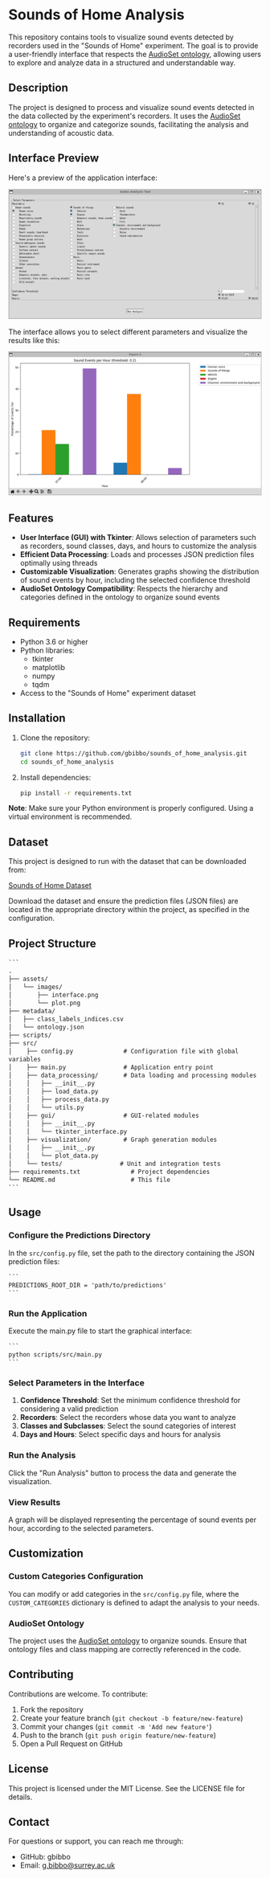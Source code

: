 # Sounds of Home Analysis

This repository contains tools to visualize sound events detected by recorders used in the "Sounds of Home" experiment. The goal is to provide a user-friendly interface that respects the [AudioSet ontology](https://research.google.com/audioset/ontology/index.html), allowing users to explore and analyze data in a structured and understandable way.

## Description

The project is designed to process and visualize sound events detected in the data collected by the experiment's recorders. It uses the [AudioSet ontology](https://research.google.com/audioset/ontology/index.html) to organize and categorize sounds, facilitating the analysis and understanding of acoustic data.

## Interface Preview

Here's a preview of the application interface:

![Application Interface](assets/images/interface.png)

The interface allows you to select different parameters and visualize the results like this:

![Example Plot](assets/images/plot.png)

## Features

- **User Interface (GUI) with Tkinter**: Allows selection of parameters such as recorders, sound classes, days, and hours to customize the analysis
- **Efficient Data Processing**: Loads and processes JSON prediction files optimally using threads
- **Customizable Visualization**: Generates graphs showing the distribution of sound events by hour, including the selected confidence threshold
- **AudioSet Ontology Compatibility**: Respects the hierarchy and categories defined in the ontology to organize sound events

## Requirements

- Python 3.6 or higher
- Python libraries:
  - tkinter
  - matplotlib
  - numpy
  - tqdm
- Access to the "Sounds of Home" experiment dataset

## Installation

1. Clone the repository:

    ```bash
    git clone https://github.com/gbibbo/sounds_of_home_analysis.git
    cd sounds_of_home_analysis
    ```

2. Install dependencies:

    ```bash
    pip install -r requirements.txt
    ```

**Note**: Make sure your Python environment is properly configured. Using a virtual environment is recommended.

## Dataset

This project is designed to run with the dataset that can be downloaded from:

[Sounds of Home Dataset](https://www.cvssp.org/data/ai4s/sounds_of_home/)

Download the dataset and ensure the prediction files (JSON files) are located in the appropriate directory within the project, as specified in the configuration.

## Project Structure

    ```
    .
    ├── assets/
    │   └── images/
    │       ├── interface.png
    │       └── plot.png
    ├── metadata/
    │   ├── class_labels_indices.csv
    │   └── ontology.json
    ├── scripts/
    ├── src/
    │    ├── config.py              # Configuration file with global variables
    │    ├── main.py                # Application entry point
    │    ├── data_processing/       # Data loading and processing modules
    │    │   ├── __init__.py
    │    │   ├── load_data.py
    │    │   ├── process_data.py
    │    │   └── utils.py
    │    ├── gui/                   # GUI-related modules
    │    │   ├── __init__.py
    │    │   └── tkinter_interface.py
    │    ├── visualization/         # Graph generation modules
    │    │   ├── __init__.py
    │    │   └── plot_data.py
    │    └── tests/                # Unit and integration tests
    ├── requirements.txt              # Project dependencies
    └── README.md                     # This file
    ```

## Usage

### Configure the Predictions Directory

In the `src/config.py` file, set the path to the directory containing the JSON prediction files:

    ```
    PREDICTIONS_ROOT_DIR = 'path/to/predictions'
    ```

### Run the Application

Execute the main.py file to start the graphical interface:

    ```
    python scripts/src/main.py
    ```

### Select Parameters in the Interface

1. **Confidence Threshold**: Set the minimum confidence threshold for considering a valid prediction
2. **Recorders**: Select the recorders whose data you want to analyze
3. **Classes and Subclasses**: Select the sound categories of interest
4. **Days and Hours**: Select specific days and hours for analysis

### Run the Analysis

Click the "Run Analysis" button to process the data and generate the visualization.

### View Results

A graph will be displayed representing the percentage of sound events per hour, according to the selected parameters.

## Customization

### Custom Categories Configuration

You can modify or add categories in the `src/config.py` file, where the `CUSTOM_CATEGORIES` dictionary is defined to adapt the analysis to your needs.

### AudioSet Ontology

The project uses the [AudioSet ontology](https://research.google.com/audioset/ontology/index.html) to organize sounds. Ensure that ontology files and class mapping are correctly referenced in the code.

## Contributing

Contributions are welcome. To contribute:

1. Fork the repository
2. Create your feature branch (`git checkout -b feature/new-feature`)
3. Commit your changes (`git commit -m 'Add new feature'`)
4. Push to the branch (`git push origin feature/new-feature`)
5. Open a Pull Request on GitHub

## License

This project is licensed under the MIT License. See the LICENSE file for details.

## Contact

For questions or support, you can reach me through:

- GitHub: gbibbo
- Email: g.bibbo@surrey.ac.uk